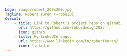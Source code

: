 ```yaml
---
Logo: image/robert_200x200.jpg
Tagline: Robert Burén (~robu23)
Social: 
    - title: Link to Robert's project repo on github.
      url: https://github.com/robu/design2023
      icon: github
    - title: My LinkedIn page.
      url: https://www.linkedin.com/in/robertburen/
      icon: linkedin
---
```

